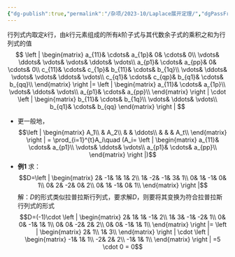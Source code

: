 ```yaml
---
{"dg-publish":true,"permalink":"/杂项/2023-10/Laplace展开定理/","dgPassFrontmatter":true}
---
```


行列式内取定$k$行，由$k$行元素组成的所有$k$阶子式与其代数余子式的乘积之和为行列式的值
$$
\left | \begin{matrix} a_{11}& \cdots& a_{1p}& 0& \cdots& 0\\ \vdots& \ddots& \vdots& \vdots& \ddots& \vdots\\ a_{p1}& \cdots& a_{pp}& 0& \cdots& 0\\ c_{11}& \cdots& c_{1p}& b_{11}& \cdots& b_{1q}\\ \vdots& \ddots& \vdots& \vdots& \ddots& \vdots\\ c_{q1}& \cdots& c_{qp}& b_{q1}& \cdots& b_{qq}\\ \end{matrix} \right |= \left | \begin{matrix} a_{11}& \cdots& a_{1p}\\ \vdots& \ddots& \vdots\\ a_{p1}& \cdots& a_{pp}\\ \end{matrix} \right | \cdot \left | \begin{matrix} b_{11}& \cdots&  b_{1q}\\ \vdots& \ddots& \vdots\\ b_{q1}& \cdots& b_{qq} \end{matrix} \right |
$$
- 更一般地，
	$$\left | \begin{matrix}	A_1\\	& A_2\\	& & \ddots\\	& & & A_t\\	\end{matrix} \right | =	\prod_{i=1}^{t}A_i\quad (A_i=	\left | \begin{matrix}	a_{11}& \cdots& a_{p1}\\	\vdots& \ddots& \vdots\\
	a_{p1}& \cdots& a_{pp}\\	\end{matrix} \right |)$$
- **例1**
	求：
	$$D=\left | \begin{matrix}	2& -1& 1& 1& 2\\	1& -2& -1& 3& 1\\	0& 1& -1& 0& 1\\	0& 2& -2& 0& 2\\	0& 1& -1& 0& 1\\	\end{matrix} \right |$$
	解：$D$的形式类似拉普拉斯行列式，要求解$D$，则要将其变换为符合拉普拉斯行列式的形式
	$$D=(-1)\cdot \left | \begin{matrix}	2& 1& 1& -1& 2\\	1& 3& -1& -2& 1\\	0& 0& -1& 1& 1\\	0& 0& -2& 2& 2\\	0& 0& -1& 1& 1\\	\end{matrix} \right |=	\left | \begin{matrix}	2& 1\\	1& 3\\	\end{matrix} \right | \cdot	\left | \begin{matrix}	-1& 1& 1\\	-2& 2& 2\\	-1& 1& 1\\	\end{matrix} \right |	=5 \cdot 0 = 0$$
